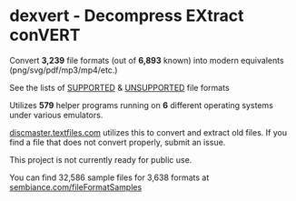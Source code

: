 # dexvert - **D**ecompress **EX**tract con**VERT**
Convert **3,239** file formats (out of **6,893** known) into modern equivalents (png/svg/pdf/mp3/mp4/etc.)

See the lists of [SUPPORTED](SUPPORTED.md) & [UNSUPPORTED](UNSUPPORTED.md) file formats

Utilizes **579** helper programs running on **6** different operating systems under various emulators.

[discmaster.textfiles.com](http://discmaster.textfiles.com/) utilizes this to convert and extract old files. If you find a file that does not convert properly, submit an issue.

This project is not currently ready for public use.

You can find 32,586 sample files for 3,638 formats at [sembiance.com/fileFormatSamples](https://sembiance.com/fileFormatSamples/)

